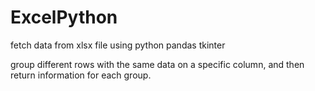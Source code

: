 # ExcelPython
fetch data from xlsx file using python pandas tkinter

group different rows with the same data on a specific column, and then return information for each group.
